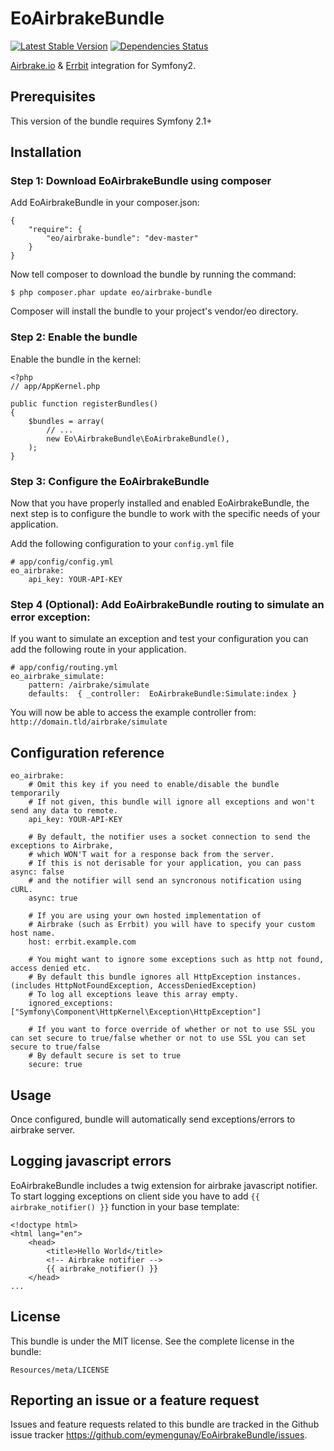 # EoAirbrakeBundle

[![Latest Stable Version](https://poser.pugx.org/eo/airbrake-bundle/v/stable.png)](https://packagist.org/packages/eo/airbrake-bundle)
[![Dependencies Status](https://www.versioneye.com/php/eo:airbrake-bundle/dev-master/badge.png)](https://www.versioneye.com/php/eo:airbrake-bundle)

[Airbrake.io](https://airbrake.io) & [Errbit](https://github.com/errbit/errbit) integration for Symfony2.

## Prerequisites
This version of the bundle requires Symfony 2.1+

## Installation

### Step 1: Download EoAirbrakeBundle using composer
Add EoAirbrakeBundle in your composer.json:

```
{
    "require": {
        "eo/airbrake-bundle": "dev-master"
    }
}
```

Now tell composer to download the bundle by running the command:

```
$ php composer.phar update eo/airbrake-bundle
```

Composer will install the bundle to your project's vendor/eo directory.

### Step 2: Enable the bundle
Enable the bundle in the kernel:

```
<?php
// app/AppKernel.php

public function registerBundles()
{
    $bundles = array(
        // ...
        new Eo\AirbrakeBundle\EoAirbrakeBundle(),
    );
}
```

### Step 3: Configure the EoAirbrakeBundle
Now that you have properly installed and enabled EoAirbrakeBundle, the next step is to configure the bundle to work with the specific needs of your application.

Add the following configuration to your `config.yml` file

```
# app/config/config.yml
eo_airbrake:
    api_key: YOUR-API-KEY
```

### Step 4 (Optional): Add EoAirbrakeBundle routing to simulate an error exception:
If you want to simulate an exception and test your configuration you can add the following route in your application.

```
# app/config/routing.yml
eo_airbrake_simulate:
    pattern: /airbrake/simulate
    defaults:  { _controller:  EoAirbrakeBundle:Simulate:index }
```
You will now be able to access the example controller from: `http://domain.tld/airbrake/simulate`


## Configuration reference

```
eo_airbrake:
    # Omit this key if you need to enable/disable the bundle temporarily 
    # If not given, this bundle will ignore all exceptions and won't send any data to remote.
    api_key: YOUR-API-KEY

    # By default, the notifier uses a socket connection to send the exceptions to Airbrake, 
    # which WON'T wait for a response back from the server. 
    # If this is not derisable for your application, you can pass async: false 
    # and the notifier will send an syncronous notification using cURL.
    async: true

    # If you are using your own hosted implementation of 
    # Airbrake (such as Errbit) you will have to specify your custom host name.
    host: errbit.example.com

    # You might want to ignore some exceptions such as http not found, access denied etc.
    # By default this bundle ignores all HttpException instances. (includes HttpNotFoundException, AccessDeniedException)
    # To log all exceptions leave this array empty.
    ignored_exceptions: ["Symfony\Component\HttpKernel\Exception\HttpException"]

    # If you want to force override of whether or not to use SSL you can set secure to true/false whether or not to use SSL you can set secure to true/false
    # By default secure is set to true
    secure: true
```

## Usage
Once configured, bundle will automatically send exceptions/errors to airbrake server.

## Logging javascript errors
EoAirbrakeBundle includes a twig extension for airbrake javascript notifier. To start logging exceptions on client side you have to add `{{ airbrake_notifier() }}` function in your base template:
```
<!doctype html>
<html lang="en">
    <head>
        <title>Hello World</title>
        <!-- Airbrake notifier -->
        {{ airbrake_notifier() }}
    </head>
...
```

## License
This bundle is under the MIT license. See the complete license in the bundle:
```
Resources/meta/LICENSE
```

## Reporting an issue or a feature request
Issues and feature requests related to this bundle are tracked in the Github issue tracker https://github.com/eymengunay/EoAirbrakeBundle/issues.
